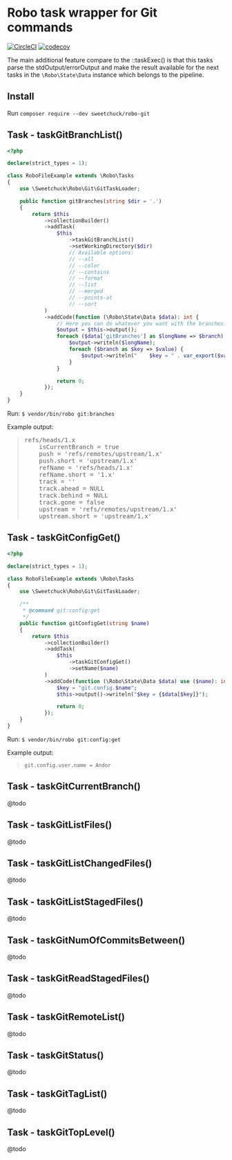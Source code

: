 
# Robo task wrapper for Git commands

[![CircleCI](https://circleci.com/gh/Sweetchuck/robo-git/tree/1.x.svg?style=svg)](https://circleci.com/gh/Sweetchuck/robo-git/tree/1.x)
[![codecov](https://codecov.io/gh/Sweetchuck/robo-git/branch/1.x/graph/badge.svg)](https://codecov.io/gh/Sweetchuck/robo-git)

The main additional feature compare to the ::taskExec() is that this tasks parse
the stdOutput/errorOutput and make the result available for the next tasks in
the `\Robo\State\Data` instance which belongs to the pipeline.


## Install

Run `composer require --dev sweetchuck/robo-git`


## Task - taskGitBranchList()

```php
<?php

declare(strict_types = 1);

class RoboFileExample extends \Robo\Tasks
{
    use \Sweetchuck\Robo\Git\GitTaskLoader;

    public function gitBranches(string $dir = '.')
    {
        return $this
            ->collectionBuilder()
            ->addTask(
                $this
                    ->taskGitBranchList()
                    ->setWorkingDirectory($dir)
                    // Available options:
                    // --all
                    // --color
                    // --contains
                    // --format
                    // --list
                    // --merged
                    // --points-at
                    // --sort
            )
            ->addCode(function (\Robo\State\Data $data): int {
                // Here you can do whatever you want with the branches.
                $output = $this->output();
                foreach ($data['gitBranches'] as $longName => $branch) {
                    $output->writeln($longName);
                    foreach ($branch as $key => $value) {
                        $output->writeln("    $key = " . var_export($value, true));
                    }
                }

                return 0;
            });
    }
}
```

Run: `$ vendor/bin/robo git:branches`

Example output:
> <pre>refs/heads/1.x
>     isCurrentBranch = true
>     push = 'refs/remotes/upstream/1.x'
>     push.short = 'upstream/1.x'
>     refName = 'refs/heads/1.x'
>     refName.short = '1.x'
>     track = ''
>     track.ahead = NULL
>     track.behind = NULL
>     track.gone = false
>     upstream = 'refs/remotes/upstream/1.x'
>     upstream.short = 'upstream/1.x'</pre>


## Task - taskGitConfigGet()

```php
<?php

declare(strict_types = 1);

class RoboFileExample extends \Robo\Tasks
{
    use \Sweetchuck\Robo\Git\GitTaskLoader;

    /**
     * @command git:config:get
     */
    public function gitConfigGet(string $name)
    {
        return $this
            ->collectionBuilder()
            ->addTask(
                $this
                    ->taskGitConfigGet()
                    ->setName($name)
            )
            ->addCode(function (\Robo\State\Data $data) use ($name): int {
                $key = "git.config.$name";
                $this->output()->writeln("$key = {$data[$key]}");

                return 0;
            });
    }
}
```

Run: `$ vendor/bin/robo git:config:get`

Example output:
> `git.config.user.name = Andor`

## Task - taskGitCurrentBranch()

@todo


## Task - taskGitListFiles()

@todo


## Task - taskGitListChangedFiles()

@todo


## Task - taskGitListStagedFiles()

@todo


## Task - taskGitNumOfCommitsBetween()

@todo


## Task - taskGitReadStagedFiles()

@todo


## Task - taskGitRemoteList()

@todo


## Task - taskGitStatus()

@todo


## Task - taskGitTagList()

@todo


## Task - taskGitTopLevel()

@todo
